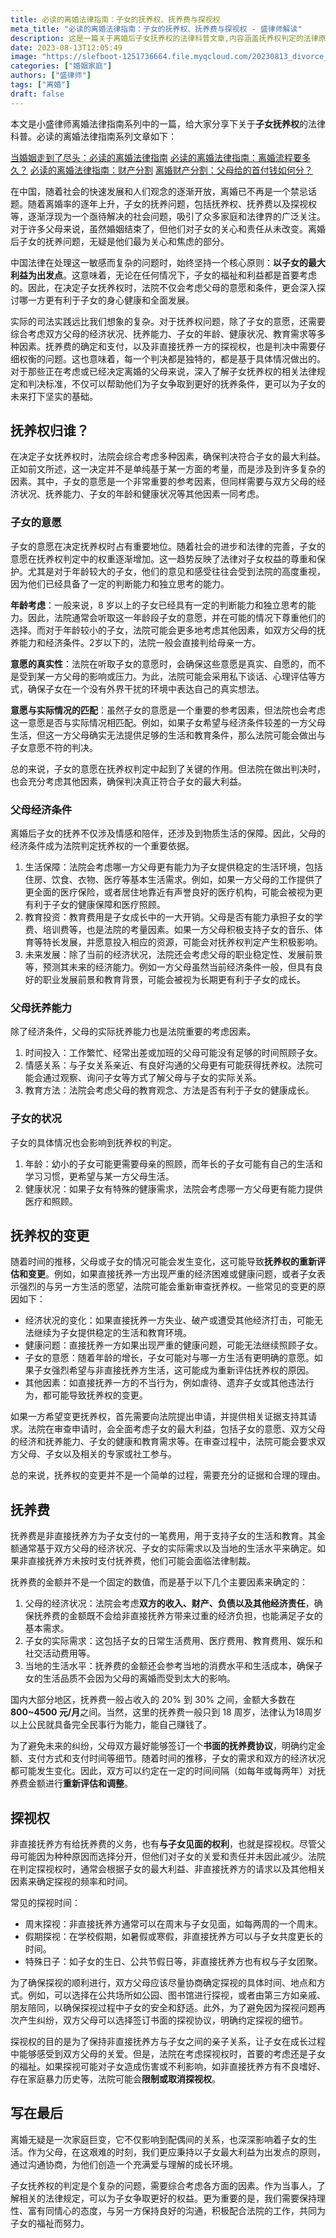 ```yaml
---
title: 必读的离婚法律指南：子女的抚养权、抚养费与探视权
meta_title: "必读的离婚法律指南：子女的抚养权、抚养费与探视权 - 盛律师解读"
description: 这是一篇关于离婚后子女抚养权的法律科普文章,内容涵盖抚养权判定的法律原则、判定抚养权需要考虑的因素(子女意愿、父母经济条件、抚养能力等)、抚养权变更的情形、抚养费的确定原则、非直接抚养方的探视权等问题。对于准备或正在经历离婚的读者具有重要的参考价值。
date: 2023-08-13T12:05:49
image: "https://slefboot-1251736664.file.myqcloud.com/20230813_divorce_legal_children_1.png/webp"
categories: ["婚姻家庭"]
authors: ["盛律师"]
tags: ["离婚"]
draft: false
---
```


本文是小盛律师离婚法律指南系列中的一篇，给大家分享下关于**子女抚养权**的法律科普。必读的离婚法律指南系列文章如下：

[当婚姻走到了尽头：必读的离婚法律指南](https://shenglvshi.cn/divorce_legal_knowlage/)
[必读的离婚法律指南：离婚流程要多久？](https://shenglvshi.cn/divorce_legal_longtime/)
[必读的离婚法律指南：财产分割](https://shenglvshi.cn/divorce_legal_money/)
[离婚财产分割：父母给的首付钱如何分？](https://shenglvshi.cn/divorce_legal_money_parent/)

在中国，随着社会的快速发展和人们观念的逐渐开放，离婚已不再是一个禁忌话题。随着离婚率的逐年上升，子女的抚养问题，包括抚养权、抚养费以及探视权等，逐渐浮现为一个亟待解决的社会问题，吸引了众多家庭和法律界的广泛关注。对于许多父母来说，虽然婚姻结束了，但他们对子女的关心和责任从未改变。离婚后子女的抚养问题，无疑是他们最为关心和焦虑的部分。

中国法律在处理这一敏感而复杂的问题时，始终坚持一个核心原则：**以子女的最大利益为出发点**。这意味着，无论在任何情况下，子女的福祉和利益都是首要考虑的。因此，在决定子女抚养权时，法院不仅会考虑父母的意愿和条件，更会深入探讨哪一方更有利于子女的身心健康和全面发展。

实际的司法实践远比我们想象的复杂。对于抚养权问题，除了子女的意愿，还需要综合考虑双方父母的经济状况、抚养能力、子女的年龄、健康状况、教育需求等多种因素。抚养费的确定和支付，以及非直接抚养一方的探视权，也是判决中需要仔细权衡的问题。这也意味着，每一个判决都是独特的，都是基于具体情况做出的。对于那些正在考虑或已经决定离婚的父母来说，深入了解子女抚养权的相关法律规定和判决标准，不仅可以帮助他们为子女争取到更好的抚养条件，更可以为子女的未来打下坚实的基础。

## 抚养权归谁？

在决定子女抚养权时，法院会综合考虑多种因素，确保判决符合子女的最大利益。正如前文所述，这一决定并不是单纯基于某一方面的考量，而是涉及到许多复杂的因素。其中，子女的意愿是一个非常重要的参考因素，但同样需要与双方父母的经济状况、抚养能力、子女的年龄和健康状况等其他因素一同考虑。

### 子女的意愿

子女的意愿在决定抚养权时占有重要地位。随着社会的进步和法律的完善，子女的意愿在抚养权判定中的权重逐渐增加。这一趋势反映了法律对子女权益的尊重和保护。尤其是对于年龄较大的子女，他们的意见和感受往往会受到法院的高度重视，因为他们已经具备了一定的判断能力和独立思考的能力。

**年龄考虑**：一般来说，8 岁以上的子女已经具有一定的判断能力和独立思考的能力。因此，法院通常会听取这一年龄段子女的意愿，并在可能的情况下尊重他们的选择。而对于年龄较小的子女，法院可能会更多地考虑其他因素，如双方父母的抚养能力和经济条件。2岁以下的，法院一般会直接判给母亲一方。

**意愿的真实性**：法院在听取子女的意愿时，会确保这些意愿是真实、自愿的，而不是受到某一方父母的影响或压力。为此，法院可能会采用私下谈话、心理评估等方式，确保子女在一个没有外界干扰的环境中表达自己的真实想法。

**意愿与实际情况的匹配**：虽然子女的意愿是一个重要的参考因素，但法院也会考虑这一意愿是否与实际情况相匹配。例如，如果子女希望与经济条件较差的一方父母生活，但这一方父母确实无法提供足够的生活和教育条件，那么法院可能会做出与子女意愿不符的判决。

总的来说，子女的意愿在抚养权判定中起到了关键的作用。但法院在做出判决时，也会充分考虑其他因素，确保判决真正符合子女的最大利益。

### 父母经济条件

离婚后子女的抚养不仅涉及情感和陪伴，还涉及到物质生活的保障。因此，父母的经济条件成为法院判定抚养权的一个重要依据。

1. 生活保障：法院会考虑哪一方父母更有能力为子女提供稳定的生活环境，包括住房、饮食、衣物、医疗等基本生活需求。例如，如果一方父母的工作提供了更全面的医疗保险，或者居住地靠近有声誉良好的医疗机构，可能会被视为更有利于子女的健康保障和医疗照顾。
2. 教育投资：教育费用是子女成长中的一大开销。父母是否有能力承担子女的学费、培训费等，也是法院的考量因素。如果一方父母积极支持子女的音乐、体育等特长发展，并愿意投入相应的资源，可能会对抚养权判定产生积极影响。
3. 未来发展：除了当前的经济状况，法院还会考虑父母的职业稳定性、发展前景等，预测其未来的经济能力。例如一方父母虽然当前经济条件一般，但具有良好的职业发展前景和教育背景，可能会被视为长期更有利于子女的成长。

### 父母抚养能力

除了经济条件，父母的实际抚养能力也是法院重要的考虑因素。

1. 时间投入：工作繁忙、经常出差或加班的父母可能没有足够的时间照顾子女。
2. 情感关系：与子女关系亲近、有良好沟通的父母更有可能获得抚养权。法院可能会通过观察、询问子女等方式了解父母与子女的实际关系。
3. 教育方法：法院会考虑父母的教育观念、方法是否有利于子女的健康成长。

### 子女的状况

子女的具体情况也会影响到抚养权的判定。

1. 年龄：幼小的子女可能更需要母亲的照顾，而年长的子女可能有自己的生活和学习习惯，更希望与某一方父母生活。
2. 健康状况：如果子女有特殊的健康需求，法院会考虑哪一方父母更有能力提供医疗和照顾。

## 抚养权的变更

随着时间的推移，父母或子女的情况可能会发生变化，这可能导致**抚养权的重新评估和变更**。例如，如果直接抚养一方出现严重的经济困难或健康问题，或者子女表示强烈的与另一方生活的愿望，法院可能会重新审查抚养权。一些常见的变更的原因如下：

- 经济状况的变化：如果直接抚养一方失业、破产或遭受其他经济打击，可能无法继续为子女提供稳定的生活和教育环境。
- 健康问题：直接抚养一方如果出现严重的健康问题，可能无法继续照顾子女。
- 子女的意愿：随着年龄的增长，子女可能对与哪一方生活有更明确的意愿。如果子女强烈希望与非直接抚养方生活，这可能成为重新评估抚养权的原因。
- 其他因素：如直接抚养一方的不当行为，例如虐待、遗弃子女或其他违法行为，都可能导致抚养权的变更。

如果一方希望变更抚养权，首先需要向法院提出申请，并提供相关证据支持其请求。法院在审查申请时，会全面考虑子女的最大利益，包括子女的意愿、双方父母的经济和抚养能力、子女的健康和教育需求等。在审查过程中，法院可能会要求双方父母、子女以及相关的专家或社工参与。

总的来说，抚养权的变更并不是一个简单的过程，需要充分的证据和合理的理由。

## 抚养费

抚养费是非直接抚养方为子女支付的一笔费用，用于支持子女的生活和教育。其金额通常基于双方父母的经济状况、子女的实际需求以及当地的生活水平来确定。如果非直接抚养方未按时支付抚养费，他们可能会面临法律制裁。

抚养费的金额并不是一个固定的数值，而是基于以下几个主要因素来确定的：

1. 父母的经济状况：法院会考虑**双方的收入、财产、负债以及其他经济责任**，确保抚养费的金额既不会给非直接抚养方带来过重的经济负担，也能满足子女的基本需求。
2. 子女的实际需求：这包括子女的日常生活费用、医疗费用、教育费用、娱乐和社交活动费用等。
3. 当地的生活水平：抚养费的金额还会参考当地的消费水平和生活成本，确保子女的生活品质不会因为父母的离婚而受到太大的影响。

国内大部分地区，抚养费一般占收入的 20% 到 30% 之间，金额大多数在 **800~4500 元/月**之间。当然，这里的抚养费一般只到 18 周岁，法律认为18周岁以上公民就具备完全民事行为能力，能自己赚钱了。

为了避免未来的纠纷，父母双方最好能够签订一个**书面的抚养费协议**，明确约定金额、支付方式和支付时间等细节。随着时间的推移，子女的需求和双方的经济状况都可能发生变化。因此，双方可以约定在一定的时间间隔（如每年或每两年）对抚养费金额进行**重新评估和调整**。

## 探视权

非直接抚养方有给抚养费的义务，也有**与子女见面的权利**，也就是探视权。尽管父母可能因为种种原因而选择分开，但他们对子女的关爱和责任并未因此减少。法院在判定探视权时，通常会根据子女的最大利益、非直接抚养方的请求以及其他相关因素来确定探视的频率和时间。

常见的探视时间：
- 周末探视：非直接抚养方通常可以在周末与子女见面，如每两周的一个周末。
- 假期探视：在学校假期，如暑假或寒假，非直接抚养方可以与子女共度更长的时间。
- 特殊日子：如子女的生日、公共节假日等，非直接抚养方也有权与子女团聚。

为了确保探视的顺利进行，双方父母应该尽量协商确定探视的具体时间、地点和方式。例如，可以选择在公共场所如公园、图书馆进行探视，或者由第三方如亲戚、朋友陪同，以确保探视过程中子女的安全和舒适。此外，为了避免因为探视问题再次产生纠纷，双方父母可以选择签订书面的探视协议，明确约定探视的细节。

探视权的目的是为了保持非直接抚养方与子女之间的亲子关系，让子女在成长过程中能够感受到双方父母的关爱。但是，法院在考虑探视权时，首要的考虑还是子女的福祉。如果探视可能对子女造成伤害或不利影响，如非直接抚养方有不良嗜好、存在家庭暴力历史等，法院可能会**限制或取消探视权**。

## 写在最后

离婚无疑是一次家庭巨变，它不仅影响到配偶间的关系，也深深影响着子女的生活。作为父母，在这艰难的时刻，我们更应秉持以子女最大利益为出发点的原则，通过沟通协商，为他们创造一个充满爱与理解的成长环境。

子女抚养权的判定是个复杂的问题，需要综合考虑各方面的因素。作为当事人，了解相关的法律规定，可以为子女争取更好的权益。更为重要的是，我们需要保持理性、富有同情心的态度，与另一方保持良好的沟通，积极配合法院的工作，共同为子女的福祉而努力。

